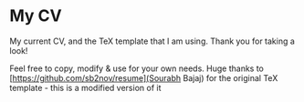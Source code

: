 # My CV

My current CV, and the TeX template that I am using.
Thank you for taking a look!

Feel free to copy, modify & use for your own needs.
Huge thanks to [https://github.com/sb2nov/resume](Sourabh Bajaj) for the original TeX template - this is a modified version of it
